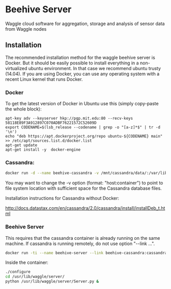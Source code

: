 # Beehive Server

Waggle cloud software for aggregation, storage and analysis of sensor data from Waggle nodes

## Installation

The recommended installation method for the waggle beehive server is Docker. But it should be easily possible to install everything in a non-virtualized ubuntu environment. In that case we recommend ubuntu trusty (14.04). If you are using Docker, you can use any operating system with a recent Linux kernel that runs Docker. 

### Docker

To get the latest version of Docker in Ubuntu use this (simply copy-paste the whole block):
```
apt-key adv --keyserver hkp://pgp.mit.edu:80 --recv-keys 58118E89F3A912897C070ADBF76221572C52609D
export CODENAME=$(lsb_release --codename | grep -o "[a-z]*$" | tr -d '\n')
echo "deb https://apt.dockerproject.org/repo ubuntu-${CODENAME} main" >> /etc/apt/sources.list.d/docker.list
apt-get update
apt-get install -y  docker-engine
```

### Cassandra:
```bash
docker run -d --name beehive-cassandra -v /mnt/cassandra/data/:/var/lib/cassandra/data cassandra:2.2.3
```
You may want to change the -v option (format: "host:container") to point to file system location with sufficient space for the Cassandra database files.

Installation instructions for Cassandra without Docker:

http://docs.datastax.com/en/cassandra/2.0/cassandra/install/installDeb_t.html

### Beehive Server
This requires that the cassandra container is already running on the same machine. If cassandra is running remotely, do not use option "--link ...".

```bash
docker run -ti --name beehive-server --link beehive-cassandra:cassandra waggle/beehive-server:latest
```

Inside the container:
```bash
./configure
cd /usr/lib/waggle/server/
python /usr/lib/waggle/server/Server.py &
```
```
